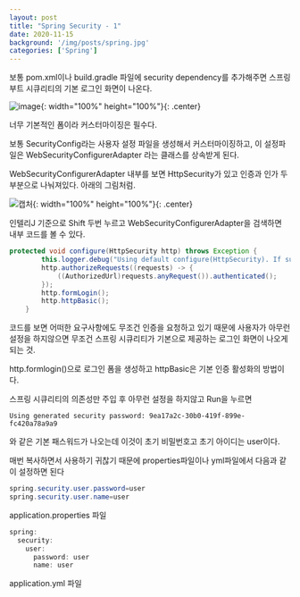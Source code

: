 ```yaml
---
layout: post
title: "Spring Security - 1"
date: 2020-11-15
background: '/img/posts/spring.jpg'
categories: ['Spring']
---
```



보통 pom.xml이나 build.gradle 파일에 security dependency를 추가해주면 스프링 부트 시큐리티의 기본 로그인 화면이 나온다.

![image](https://user-images.githubusercontent.com/73692337/99178423-48623b00-2756-11eb-9400-b204de6cb9a9.png){: width="100%" height="100%"}{: .center}


너무 기본적인 폼이라 커스터마이징은 필수다.



보통 SecurityConfig라는 사용자 설정 파일을 생성해서 커스터마이징하고, 이 설정파일은 WebSecurityConfigurerAdapter 라는 클래스를 상속받게 된다.

WebSecurityConfigurerAdapter 내부를 보면 HttpSecurity가 있고 인증과 인가 두 부분으로 나눠져있다. 아래의 그림처럼.


![캡처](https://user-images.githubusercontent.com/73692337/99178395-06d19000-2756-11eb-8f07-a53b92fa6d46.JPG){: width="100%" height="100%"}{: .center}



인텔리J 기준으로 Shift 두번 누르고 WebSecurityConfigurerAdapter을 검색하면 내부 코드를 볼 수 있다.


```java
protected void configure(HttpSecurity http) throws Exception {
        this.logger.debug("Using default configure(HttpSecurity). If subclassed this will potentially override subclass configure(HttpSecurity).");
        http.authorizeRequests((requests) -> {
            ((AuthorizedUrl)requests.anyRequest()).authenticated();
        });
        http.formLogin();
        http.httpBasic();
    }
```

코드를 보면 어떠한 요구사항에도 무조건 인증을 요청하고 있기 때문에 사용자가 아무런 설정을 하지않으면 무조건 스프링 시큐리티가 기본으로 제공하는 로그인 화면이 나오게 되는 것.

http.formlogin()으로 로그인 폼을 생성하고
httpBasic은 기본 인증 활성화의 방법이다.


스프링 시큐리티의 의존성만 주입 후 아무런 설정을 하지않고 Run을 누르면

```
Using generated security password: 9ea17a2c-30b0-419f-899e-fc420a78a9a9
```
와 같은 기본 패스워드가 나오는데 이것이 초기 비밀번호고 초기 아이디는 user이다.



매번 복사하면서 사용하기 귀찮기 때문에 properties파일이나 yml파일에서 다음과 같이 설정하면 된다


```java
spring.security.user.password=user
spring.security.user.name=user
```
application.properties 파일

```java
spring:
  security:
    user:
      password: user
      name: user
```
application.yml 파일




